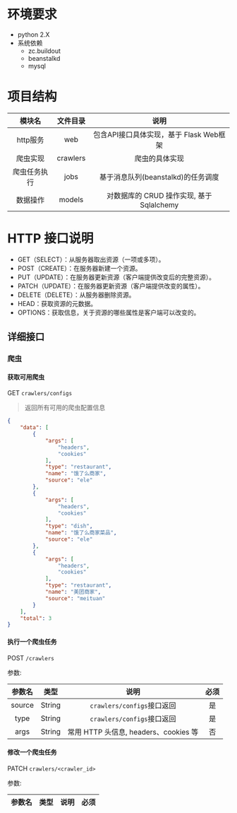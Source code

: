 # 环境要求

* python 2.X
* 系统依赖
    * zc.buildout
    * beanstalkd
    * mysql

# 项目结构
|模块名|文件目录|说明|
|:---:|:---:|:---:|
|http服务|web|包含API接口具体实现，基于 Flask Web框架|
|爬虫实现|crawlers|爬虫的具体实现|
|爬虫任务执行|jobs|基于消息队列(beanstalkd)的任务调度|
|数据操作|models|对数据库的 CRUD 操作实现, 基于 Sqlalchemy |

# HTTP 接口说明

* GET（SELECT）：从服务器取出资源（一项或多项）。
* POST（CREATE）：在服务器新建一个资源。
* PUT（UPDATE）：在服务器更新资源（客户端提供改变后的完整资源）。
* PATCH（UPDATE）：在服务器更新资源（客户端提供改变的属性）。
* DELETE（DELETE）：从服务器删除资源。
* HEAD：获取资源的元数据。
* OPTIONS：获取信息，关于资源的哪些属性是客户端可以改变的。

## 详细接口

### 爬虫

#### 获取可用爬虫

GET `crawlers/configs`

> 返回所有可用的爬虫配置信息

```json
{
    "data": [
        {
            "args": [
                "headers",
                "cookies"
            ],
            "type": "restaurant",
            "name": "饿了么商家",
            "source": "ele"
        },
        {
            "args": [
                "headers",
                "cookies"
            ],
            "type": "dish",
            "name": "饿了么商家菜品",
            "source": "ele"
        },
        {
            "args": [
                "headers",
                "cookies"
            ],
            "type": "restaurant",
            "name": "美团商家",
            "source": "meituan"
        }
    ],
    "total": 3
}
```
#### 执行一个爬虫任务

POST `/crawlers`

参数:

|参数名|类型|说明|必须|
|:-:|:-:|:-:|:-:|
|source|String|`crawlers/configs`接口返回|是|
|type|String|`crawlers/configs`接口返回|是|
|args|String|常用 HTTP 头信息, headers、cookies 等|否|

#### 修改一个爬虫任务

PATCH `crawlers/<crawler_id>`

参数:

|参数名|类型|说明|必须|
|:-:|:-:|:-:|:-:|
